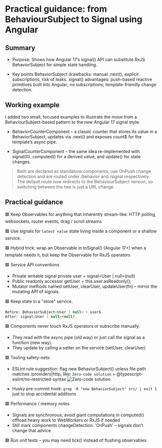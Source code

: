 # Practical guidance: from BehaviourSubject to Signal using Angular

## Summary

- Purpose: Shows how Angular 17’s signal() API can substitute RxJS BehaviorSubject for simple state handling.

- Key points
BehaviorSubject drawbacks: manual .next(), explicit subscriptions, risk of leaks.
signal() advantages: push-based reactive primitives built into Angular; no subscriptions; template-friendly change detection.

## Working example

I added two small, focused examples to illustrate the move from a BehaviourSubject-based pattern to the new Angular 17 signal style:
- BehaviorCounterComponent – a classic counter that stores its value in a BehaviorSubject, updates via .next() and exposes count$ for the template’s async pipe.

- SignalCounterComponent – the same idea re-implemented with signal(0), computed() for a derived value, and update() for state changes.

> Both are declared as standalone components, use OnPush change detection and are routed under
/behavior and /signal respectively. The default route now redirects to the BehaviourSubject version, so switching between the two is just a URL change.

## Practical guidance

🟩 Keep Observables for anything that inherently stream-like: HTTP polling, websockets, router events, drag / scroll streams

🟩 Use signals for `latest value` state living inside a component or a shallow service.

🟩 Hybrid trick: wrap an Observable in toSignal() (Angular 17+) when a template needs it, but keep the Observable for RxJS operators

🟩 Service API conventions
- Private writable signal private user = signal<User | null>(null)
- Public readonly accessor getUser = this.user.asReadonly();
- Mutator methods named setUser, clearUser, updateUser(fn) – mirror the mutating API of signals.

🟩 Keep state in a "store" service.
```js
Before: BehaviorSubject<User | null> + user$.
After: signal<User | null>(null).
```
🟩 Components never touch RxJS operators or subscribe manually.
- They read with the async pipe (old way) or just call the signal as a function (new way).
- They update by calling a setter on the service (setUser, clearUser)

🟩 Tooling safety-nets:
- ESLint rule suggestion: flag new BehaviorSubject() unless file path matches /providers|http, like:
`Zero-code solution` = @typescript-eslint/no-restricted-syntax
![Zero-code solution](https://eslint.org/docs/latest/rules/no-restricted-syntax)

- Husky pre-commit hook: `grep -R "new BehaviorSubject" src/ | exit 1` just to stop accidental additions

🟩 Performance / memory notes
- Signals are synchronous; avoid giant computations in computed() offload heavy work to WebWorkers or RxJS if needed
- Still mark components changeDetection: 'OnPush' – signals don’t change that advice

🟩 Run unit tests – you may need tick() instead of flushing observables



